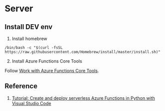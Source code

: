 # Server

## Install DEV env

1. Install homebrew

```
/bin/bash -c "$(curl -fsSL https://raw.githubusercontent.com/Homebrew/install/master/install.sh)"
```

2. Install Azure Functions Core Tools

Follow [Work with Azure Functions Core Tools](https://docs.microsoft.com/en-us/azure/azure-functions/functions-run-local?tabs=macos#v2).





## Reference

1. [Tutorial: Create and deploy serverless Azure Functions in Python with Visual Studio Code](https://docs.microsoft.com/en-us/azure/python/tutorial-vs-code-serverless-python-01)